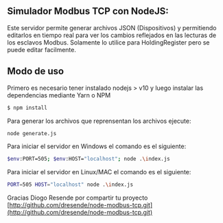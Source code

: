 Simulador Modbus TCP con NodeJS:  
------  
Este servidor permite generar archivos JSON (Dispositivos) y permitiendo editarlos en tiempo real para ver los cambios reflejados en las lecturas de los esclavos Modbus. Solamente lo utilice para HoldingRegister pero se puede editar facilmente.

## Modo de uso
Primero es necesario tener instalado nodejs > v10 y luego instalar las dependencias mediante Yarn o NPM

```sh
$ npm install
```

Para generar los archivos que reprensentan los archivos ejecute:
```sh
node generate.js
```

Para iniciar el servidor en Windows el comando es el siguiente:

```sh
$env:PORT=505; $env:HOST="localhost"; node .\index.js
```

Para iniciar el servidor en Linux/MAC el comando es el siguiente:

```sh
PORT=505 HOST="localhost" node .\index.js
```

Gracias Diogo Resende por compartir tu proyecto
[http://github.com/dresende/node-modbus-tcp.git](http://github.com/dresende/node-modbus-tcp.git)
